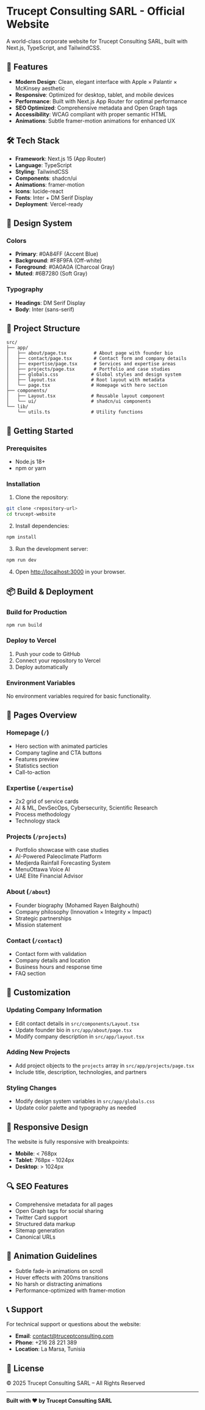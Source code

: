 # Trucept Consulting SARL - Official Website

A world-class corporate website for Trucept Consulting SARL, built with Next.js, TypeScript, and TailwindCSS.

## 🚀 Features

- **Modern Design**: Clean, elegant interface with Apple × Palantir × McKinsey aesthetic
- **Responsive**: Optimized for desktop, tablet, and mobile devices
- **Performance**: Built with Next.js App Router for optimal performance
- **SEO Optimized**: Comprehensive metadata and Open Graph tags
- **Accessibility**: WCAG compliant with proper semantic HTML
- **Animations**: Subtle framer-motion animations for enhanced UX

## 🛠️ Tech Stack

- **Framework**: Next.js 15 (App Router)
- **Language**: TypeScript
- **Styling**: TailwindCSS
- **Components**: shadcn/ui
- **Animations**: framer-motion
- **Icons**: lucide-react
- **Fonts**: Inter + DM Serif Display
- **Deployment**: Vercel-ready

## 🎨 Design System

### Colors
- **Primary**: #0A84FF (Accent Blue)
- **Background**: #F8F9FA (Off-white)
- **Foreground**: #0A0A0A (Charcoal Gray)
- **Muted**: #6B7280 (Soft Gray)

### Typography
- **Headings**: DM Serif Display
- **Body**: Inter (sans-serif)

## 📁 Project Structure

```
src/
├── app/
│   ├── about/page.tsx          # About page with founder bio
│   ├── contact/page.tsx        # Contact form and company details
│   ├── expertise/page.tsx      # Services and expertise areas
│   ├── projects/page.tsx       # Portfolio and case studies
│   ├── globals.css            # Global styles and design system
│   ├── layout.tsx             # Root layout with metadata
│   └── page.tsx               # Homepage with hero section
├── components/
│   ├── Layout.tsx             # Reusable layout component
│   └── ui/                    # shadcn/ui components
└── lib/
    └── utils.ts               # Utility functions
```

## 🚀 Getting Started

### Prerequisites
- Node.js 18+ 
- npm or yarn

### Installation

1. Clone the repository:
```bash
git clone <repository-url>
cd trucept-website
```

2. Install dependencies:
```bash
npm install
```

3. Run the development server:
```bash
npm run dev
```

4. Open [http://localhost:3000](http://localhost:3000) in your browser.

## 📦 Build & Deployment

### Build for Production
```bash
npm run build
```

### Deploy to Vercel
1. Push your code to GitHub
2. Connect your repository to Vercel
3. Deploy automatically

### Environment Variables
No environment variables required for basic functionality.

## 🎯 Pages Overview

### Homepage (`/`)
- Hero section with animated particles
- Company tagline and CTA buttons
- Features preview
- Statistics section
- Call-to-action

### Expertise (`/expertise`)
- 2x2 grid of service cards
- AI & ML, DevSecOps, Cybersecurity, Scientific Research
- Process methodology
- Technology stack

### Projects (`/projects`)
- Portfolio showcase with case studies
- AI-Powered Paleoclimate Platform
- Medjerda Rainfall Forecasting System
- MenuOttawa Voice AI
- UAE Elite Financial Advisor

### About (`/about`)
- Founder biography (Mohamed Rayen Balghouthi)
- Company philosophy (Innovation × Integrity × Impact)
- Strategic partnerships
- Mission statement

### Contact (`/contact`)
- Contact form with validation
- Company details and location
- Business hours and response time
- FAQ section

## 🔧 Customization

### Updating Company Information
- Edit contact details in `src/components/Layout.tsx`
- Update founder bio in `src/app/about/page.tsx`
- Modify company description in `src/app/layout.tsx`

### Adding New Projects
- Add project objects to the `projects` array in `src/app/projects/page.tsx`
- Include title, description, technologies, and partners

### Styling Changes
- Modify design system variables in `src/app/globals.css`
- Update color palette and typography as needed

## 📱 Responsive Design

The website is fully responsive with breakpoints:
- **Mobile**: < 768px
- **Tablet**: 768px - 1024px
- **Desktop**: > 1024px

## 🔍 SEO Features

- Comprehensive metadata for all pages
- Open Graph tags for social sharing
- Twitter Card support
- Structured data markup
- Sitemap generation
- Canonical URLs

## 🎨 Animation Guidelines

- Subtle fade-in animations on scroll
- Hover effects with 200ms transitions
- No harsh or distracting animations
- Performance-optimized with framer-motion

## 📞 Support

For technical support or questions about the website:
- **Email**: contact@truceptconsulting.com
- **Phone**: +216 28 221 389
- **Location**: La Marsa, Tunisia

## 📄 License

© 2025 Trucept Consulting SARL – All Rights Reserved

---

**Built with ❤️ by Trucept Consulting SARL**